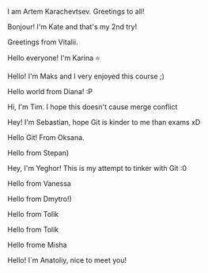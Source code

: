 I am Artem Karachevtsev.
Greetings to all!

Bonjour! I'm Kate and that's my 2nd try!

Greetings from Vitalii.

Hello everyone! I'm Karina :star:

Hello! I'm Maks and I very enjoyed this course ;)

Hello world from Diana! :P



Hi, I'm Tim. I hope this doesn't cause merge conflict


Hey! I'm Sebastian, hope Git is kinder to me than exams xD

Hello Git! From Oksana.

Hello from Stepan)

Hey, I'm Yeghor! This is my attempt to tinker with Git :0

Hello from Vanessa

Hello from Dmytro!)


Hello from Tolik


Hello from Tolik


Hello frome Misha

Hello! I`m Anatoliy, nice to meet you!

